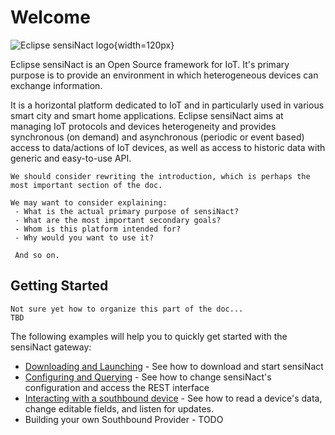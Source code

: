 # Welcome

![Eclipse sensiNact logo](_static/sensiNact_logo.png){width=120px}

Eclipse sensiNact is an Open Source framework for IoT.
It's primary purpose is to provide an environment in which heterogeneous devices can exchange information.

It is a horizontal platform dedicated to IoT and in particularly used in various smart city and smart home applications.
Eclipse sensiNact aims at managing IoT protocols and devices heterogeneity and provides synchronous (on demand) and asynchronous (periodic or event based) access to data/actions of IoT devices, as well as access to historic data with generic and easy-to-use API.


```{admonition} Note from David
We should consider rewriting the introduction, which is perhaps the most important section of the doc.

We may want to consider explaining:
 - What is the actual primary purpose of sensiNact?
 - What are the most important secondary goals?
 - Whom is this platform intended for?
 - Why would you want to use it?
 
 And so on.
```



## Getting Started

```{admonition} Note from David
Not sure yet how to organize this part of the doc...
TBD
```

The following examples will help you to quickly get started with the sensiNact gateway:

* [Downloading and Launching](examples/Download.md) - See how to download and start sensiNact
* [Configuring and Querying](examples/Configuring.md) - See how to change sensiNact's configuration and access the REST interface
* [Interacting with a southbound device](examples/Interacting.md) - See how to read a device's data, change editable fields, and listen for updates.
* Building your own Southbound Provider - TODO

